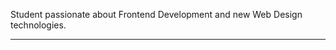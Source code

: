 Student passionate about Frontend Development and new Web Design technologies.
____________________________________________________________________________________
